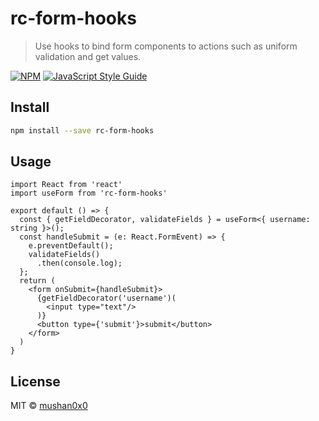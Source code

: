 # rc-form-hooks

> Use hooks to bind form components to actions such as uniform validation and get values.

[![NPM](https://img.shields.io/npm/v/rc-form-hooks.svg)](https://www.npmjs.com/package/rc-form-hooks) [![JavaScript Style Guide](https://img.shields.io/badge/code_style-standard-brightgreen.svg)](https://standardjs.com)

## Install

```bash
npm install --save rc-form-hooks
```

## Usage

```tsx
import React from 'react'
import useForm from 'rc-form-hooks'

export default () => {
  const { getFieldDecorator, validateFields } = useForm<{ username: string }>();
  const handleSubmit = (e: React.FormEvent) => {
    e.preventDefault();
    validateFields()
      .then(console.log);
  };
  return (
    <form onSubmit={handleSubmit}>
      {getFieldDecorator('username')(
        <input type="text"/>
      )}
      <button type={'submit'}>submit</button>
    </form>
  )
}
```

## License

MIT © [mushan0x0](https://github.com/mushan0x0)
